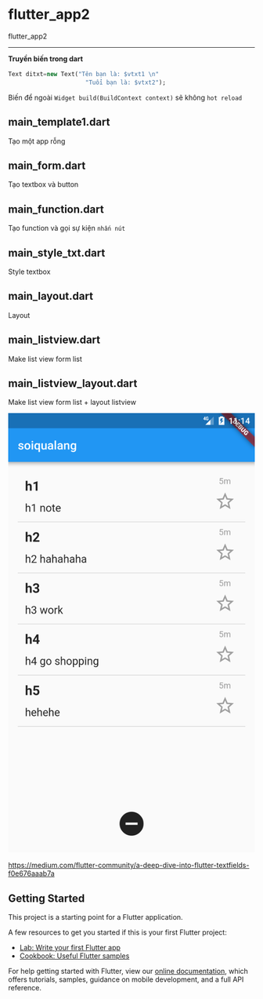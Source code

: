 # flutter_app2

flutter_app2

***

**Truyền biến trong dart**
```dart
Text ditxt=new Text("Tên bạn là: $vtxt1 \n"
                      "Tuổi bạn là: $vtxt2");
```

Biến để ngoài `Widget build(BuildContext context)` sẽ không `hot reload`

## main_template1.dart

Tạo một app rỗng

## main_form.dart

Tạo textbox và button

## main_function.dart

Tạo function và gọi sự kiện `nhấn nút`

## main_style_txt.dart

Style textbox

## main_layout.dart

Layout

## main_listview.dart

Make list view form list

## main_listview_layout.dart

Make list view form list + layout listview

![main_listview_layout.dart](img/Screenshot_1557980043.png)

https://medium.com/flutter-community/a-deep-dive-into-flutter-textfields-f0e676aaab7a

## Getting Started

This project is a starting point for a Flutter application.

A few resources to get you started if this is your first Flutter project:

- [Lab: Write your first Flutter app](https://flutter.io/docs/get-started/codelab)
- [Cookbook: Useful Flutter samples](https://flutter.io/docs/cookbook)

For help getting started with Flutter, view our 
[online documentation](https://flutter.io/docs), which offers tutorials, 
samples, guidance on mobile development, and a full API reference.
